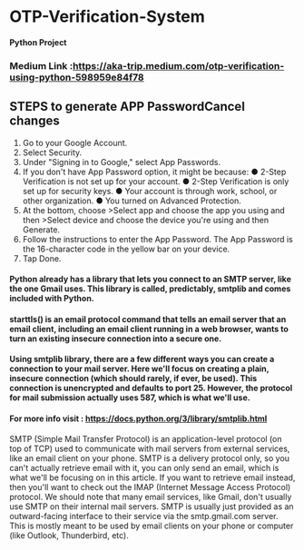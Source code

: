 # OTP-Verification-System
#### Python Project
### Medium Link :https://aka-trip.medium.com/otp-verification-using-python-598959e84f78

## STEPS to generate APP PasswordCancel changes
1. Go to your Google Account.
2. Select Security.
3. Under "Signing in to Google," select App Passwords.
4. If you don't have App Password option, it might be because:
    ● 2-Step Verification is not set up for your account.
    ● 2-Step Verification is only set up for security keys.
    ● Your account is through work, school, or other organization.
    ● You turned on Advanced Protection.
5. At the bottom, choose >Select app and choose the app you using and then >Select device and choose the device you're using and then Generate.
6. Follow the instructions to enter the App Password. The App Password is the 16-character code in the yellow bar on your device.
7. Tap Done.


#### Python already has a library that lets you connect to an SMTP server, like the one Gmail uses. This library is called, predictably, smtplib and comes included with Python.

#### starttls() is an email protocol command that tells an email server that an email client, including an email client running in a web browser, wants to turn an existing insecure connection into a secure one.

#### Using smtplib library, there are a few different ways you can create a connection to your mail server. Here we'll focus on creating a plain, insecure connection (which should rarely, if ever, be used). This connection is unencrypted and defaults to port 25. However, the protocol for mail submission actually uses 587, which is what we'll use.

#### For more info visit : https://docs.python.org/3/library/smtplib.html

SMTP (Simple Mail Transfer Protocol) is an application-level protocol (on top of TCP) used to communicate with mail servers from external services, like an email client on your phone. SMTP is a delivery protocol only, so you can't actually retrieve email with it, you can only send an email, which is what we'll be focusing on in this article. If you want to retrieve email instead, then you'll want to check out the IMAP (Internet Message Access Protocol) protocol. We should note that many email services, like Gmail, don't usually use SMTP on their internal mail servers. SMTP is usually just provided as an outward-facing interface to their service via the smtp.gmail.com server. This is mostly meant to be used by email clients on your phone or computer (like Outlook, Thunderbird, etc).


